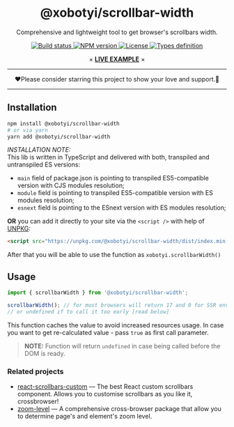 <div align="center">
    <H1>@xobotyi/scrollbar-width</H1>
    <p>Comprehensive and lightweight tool to get browser's scrollbars width.</p>
    <p>
        <a href="https://www.npmjs.com/package/@xobotyi/scrollbar-width">
            <img src="https://flat.badgen.net/travis/xobotyi/scrollbar-width" alt="Build status"/>
        </a>
        <a href="https://www.npmjs.com/package/@xobotyi/scrollbar-width">
            <img src="https://flat.badgen.net/npm/v/@xobotyi/scrollbar-width" alt="NPM version"/>
        </a>
        <a href="https://www.npmjs.com/package/@xobotyi/scrollbar-width">
            <img src="https://flat.badgen.net/npm/license/@xobotyi/scrollbar-width" alt="License"/>
        </a>
        <a href="https://www.npmjs.com/package/@xobotyi/scrollbar-width">
            <img src="https://flat.badgen.net/npm/types/@xobotyi/scrollbar-width" alt="Types definition"/>
        </a>
    </p>
    <p>×&nbsp;<strong><a href="https://codesandbox.io/s/xobotyiscrollbar-width-live-demo-bp5no">LIVE EXAMPLE</a></strong>&nbsp;×</p>
</div>

---

<div align="center">❤️Please consider starring this project to show your love and support.🙌</div>

---

## Installation
```bash
npm install @xobotyi/scrollbar-width
# or via yarn
yarn add @xobotyi/scrollbar-width
```
_INSTALLATION NOTE:_  
This lib is written in TypeScript and delivered with both, transpiled and untranspiled ES versions:

- `main` field of package.json is pointing to transpiled ES5-compatible version with CJS modules resolution;
- `module` field is pointing to transpiled ES5-compatible version with ES modules resolution;
- `esnext` field is pointing to the ESnext version with ES modules resolution;


**OR** you can add it directly to your site via the `<script />` with help of [UNPKG](https://unpkg.com):
```html
<script src="https://unpkg.com/@xobotyi/scrollbar-width/dist/index.min.js"/>
```
After that you will be able to use the function as `xobotyi.scrollbarWidth()`

## Usage

```javascript
import { scrollbarWidth } from '@xobotyi/scrollbar-width';

scrollbarWidth(); // for most browsers will return 17 and 0 for SSR environment
// or undefined if to call it too early [read below]
```

This function caches the value to avoid increased resources usage. In case you want to get re-calculated value - pass `true` as first call parameter.

>**NOTE:**
>Function will return `undefined` in case being called before the DOM is ready.

### Related projects
- [react-scrollbars-custom](https://www.npmjs.com/package/react-scrollbars-custom) &mdash; The best React custom scrollbars component. Allows you to customise scrollbars as you like it, crossbrowser!
- [zoom-level](https://www.npmjs.com/package/zoom-level) &mdash; A comprehensive cross-browser package that allow you to determine page's and element's zoom level.

